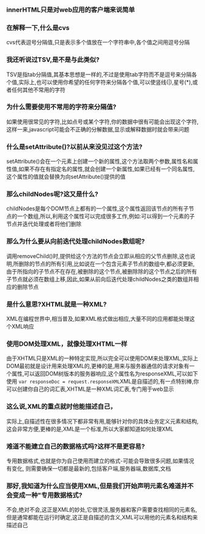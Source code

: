 ### innerHTML只是对web应用的客户端来说简单

### 在解释一下,什么是cvs

cvs代表逗号分隔值,只是表示多个值放在一个字符串中,各个值之间用逗号分隔

### 我还听说过TSV,是不是与此类似?

TSV是指tab分隔值,其基本思想是一样的,不过是使用tab字符而不是逗号来分隔各个值,实际上,也可以使用你希望的任何字符来分隔各个值,可以使竖线(|),星号(*),或者任何其他不常用的字符

### 为什么需要使用不常用的字符来分隔值?

如果使用很常见的字符,比如点号或某个字符,你的数据中很有可能会出现这个字符,这样一来,javascript可能会不正确的分解数据,显示或解释数据时就会带来问题

### 什么是setAttribute()?以前从来没见过这个方法?

setAttribute()会在一个元素上创建一个新的属性,这个方法取两个参数,属性名和属性值,如果不存在有指定名的属性,就会创建一个新属性,如果已经有一个同名属性,这个属性的值就会替换为向setAttribute()提供的值

### 那么childNodes呢?这又是什么?

childNodes是每个DOM节点上都有的一个属性,这个属性返回该节点的所有子节点的一个数组,所以,利用这个属性可以完成很多工作,例如:可以得到一个元素的子节点并迭代处理或者将他们删除

### 那么为什么要从向前迭代处理childNodes数组呢?

调用removeChild()时,提供给这个方法的节点会立即从相应的父节点删除,这也说明,所删除的节点的所有引用,比如说在一个包含元素子节点的数组中,都必须更新,由于所指向的子节点不在存在,被删除的这个节点,被删除除的这个节点之后的所有子节点就必须在数组上移,因此,如果从前向后迭代处理childNodes之类的数组并相应的删除节点

### 是什么意思?XHTML就是一种XML?

XML在编程世界中,相当普及,如果XML格式做出相应,大量不同的应用都能处理这个XML响应

### 使用DOM处理XML，就像处理XHTML一样

由于XHTML只是XML的一种特定实现,所以完全可以使用DOM来处理XML,实际上DOM最初就是设计用来处理XML的,更棒的是,用来与服务器通信的请求对象有一个属性,可以返回DOM树版本的服务器响应,这个属性名为responseXML,可以如下使用
`var responseDoc = request.responseXML`XML是自描述的,有一点特别棒,你可以创建你自己的词汇表,XHTML是一种XML词汇表,专门用于web显示

### 这么说,XML的重点就时他能描述自己，

实际上,自描述性在很多情况下都非常有用,能够针对你的具体业务定义元素和结构,这会非常方便,更棒的是,XML是一个标准,所以大家都知道如何处理XML

### 难道不能建立自己的数据格式吗?这样不是更容易?

专用数据格式,也就是你为自己使用而建立的格式-可能会导致很多问题,如果情况有变化,
则需要确保一切都是最新的,包括客户端,服务器端,数据库,文档

### 那好,我知道为什么应当使用XML,但是我们开始声明元素名难道并不会变成一种"专用数据格式?
不会,绝对不会,这正是XML的妙处,它很灵活,服务器和客户需要查找相同的元素名,但是通常都能在运行时确定,这正是自描述的含义,XML可以用他的元素名和结构来描述自己


